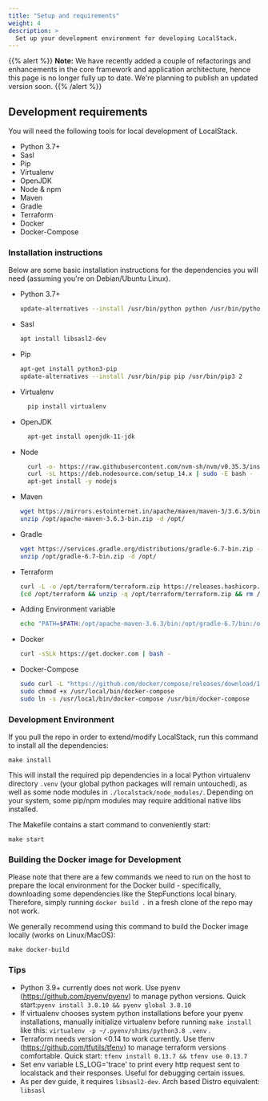 ```yaml
---
title: "Setup and requirements"
weight: 4
description: >
  Set up your development environment for developing LocalStack.
---
```


{{% alert %}}
**Note:** We have recently added a couple of refactorings and enhancements in the core framework and application architecture, hence this page is no longer fully up to date. We're planning to publish an updated version soon.
{{% /alert %}}

## Development requirements

You will need the following tools for local development of LocalStack.

* Python 3.7+
* Sasl
* Pip
* Virtualenv
* OpenJDK
* Node & npm
* Maven
* Gradle
* Terraform
* Docker
* Docker-Compose


### Installation instructions

Below are some basic installation instructions for the dependencies you will need (assuming you're on Debian/Ubuntu Linux).

* Python 3.7+
  ```bash
  update-alternatives --install /usr/bin/python python /usr/bin/python3.8 2
  ```
* Sasl
  ```bash
  apt install libsasl2-dev
  ```
* Pip
  ```bash
  apt-get install python3-pip
  update-alternatives --install /usr/bin/pip pip /usr/bin/pip3 2
  ```
* Virtualenv
  ```bash
    pip install virtualenv
  ```
* OpenJDK
  ```bash
    apt-get install openjdk-11-jdk
  ```
* Node
  ```bash
    curl -o- https://raw.githubusercontent.com/nvm-sh/nvm/v0.35.3/install.sh | bash
    curl -sL https://deb.nodesource.com/setup_14.x | sudo -E bash -
    apt-get install -y nodejs
  ```
* Maven
  ```bash
  wget https://mirrors.estointernet.in/apache/maven/maven-3/3.6.3/binaries/apache-maven-3.6.3-bin.zip -O /opt/apache-maven-3.6.3-bin.zip
  unzip /opt/apache-maven-3.6.3-bin.zip -d /opt/
  ```
* Gradle
  ```bash
  wget https://services.gradle.org/distributions/gradle-6.7-bin.zip -O /opt/gradle-6.7-bin.zip
  unzip /opt/gradle-6.7-bin.zip -d /opt/
  ```
* Terraform
  ```bash
  curl -L -o /opt/terraform/terraform.zip https://releases.hashicorp.com/terraform/0.13.4/terraform_0.13.4_linux_amd64.zip
  (cd /opt/terraform && unzip -q /opt/terraform/terraform.zip && rm /opt/terraform/terraform.zip)
  ```
* Adding Environment variable
  ```bash
  echo "PATH=$PATH:/opt/apache-maven-3.6.3/bin:/opt/gradle-6.7/bin:/opt/terraform" >> ~/.bashrc && source ~/.bashrc
  ```
* Docker
  ```bash
  curl -sSLk https://get.docker.com | bash -
  ```
* Docker-Compose
  ```bash
  sudo curl -L "https://github.com/docker/compose/releases/download/1.27.4/docker-compose-$(uname -s)-$(uname -m)" -o /usr/local/bin/docker-compose
  sudo chmod +x /usr/local/bin/docker-compose
  sudo ln -s /usr/local/bin/docker-compose /usr/bin/docker-compose
  ```

### Development Environment

If you pull the repo in order to extend/modify LocalStack, run this command to install all the dependencies:

```
make install
```

This will install the required pip dependencies in a local Python virtualenv directory `.venv` (your global python packages will remain untouched), as well as some node modules in `./localstack/node_modules/`. Depending on your system, some pip/npm modules may require additional native libs installed.

The Makefile contains a start command to conveniently start:

```
make start
```

### Building the Docker image for Development

Please note that there are a few commands we need to run on the host to prepare the local environment for the Docker build - specifically, downloading some dependencies like the StepFunctions local binary. Therefore, simply running `docker build .` in a fresh clone of the repo may not work.

We generally recommend using this command to build the Docker image locally (works on Linux/MacOS):

```
make docker-build
```

### Tips


* Python 3.9+ currently does not work. Use pyenv (<https://github.com/pyenv/pyenv>) to manage python versions. Quick start:`pyenv install 3.8.10 && pyenv global 3.8.10`
* If virtualenv chooses system python installations before your pyenv installations, manually initialize virtualenv before running `make install` like this: `virtualenv -p ~/.pyenv/shims/python3.8 .venv` .
* Terraform needs version <0.14 to work currently. Use tfenv (<https://github.com/tfutils/tfenv>) to manage terraform versions comfortable. Quick start: `tfenv install 0.13.7 && tfenv use 0.13.7`
* Set env variable LS_LOG='trace' to print every http request sent to localstack and their responses. Useful for debugging certain issues.
* As per dev guide, it requires `libsasl2-dev`. Arch based Distro equivalent: `libsasl`
